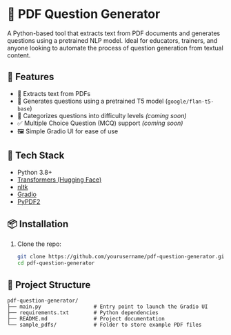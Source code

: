 # 📘 PDF Question Generator

A Python-based tool that extracts text from PDF documents and generates questions using a pretrained NLP model. Ideal for educators, trainers, and anyone looking to automate the process of question generation from textual content.

## 🚀 Features

- 📄 Extracts text from PDFs
- 🤖 Generates questions using a pretrained T5 model (`google/flan-t5-base`)
- 🧠 Categorizes questions into difficulty levels *(coming soon)*
- ✅ Multiple Choice Question (MCQ) support *(coming soon)*
- 🖼️ Simple Gradio UI for ease of use

## 🧰 Tech Stack

- Python 3.8+
- [Transformers (Hugging Face)](https://huggingface.co/transformers/)
- [nltk](https://www.nltk.org/)
- [Gradio](https://gradio.app/)
- [PyPDF2](https://pythonhosted.org/PyPDF2/)

## 📦 Installation

1. Clone the repo:
   ```bash
   git clone https://github.com/yourusername/pdf-question-generator.git
   cd pdf-question-generator


## 📁 Project Structure

```text
pdf-question-generator/
├── main.py                 # Entry point to launch the Gradio UI
├── requirements.txt        # Python dependencies
├── README.md               # Project documentation
└── sample_pdfs/            # Folder to store example PDF files

